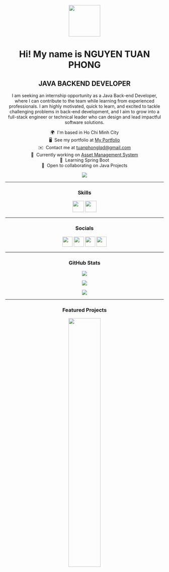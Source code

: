 <div align="center">

<img src="https://user-images.githubusercontent.com/18350557/176309783-0785949b-9127-417c-8b55-ab5a4333674e.gif" width="100" /><br>

# Hi! My name is NGUYEN TUAN PHONG

## JAVA BACKEND DEVELOPER

I am seeking an internship opportunity as a Java Back-end Developer, where I can contribute to the team while learning from experienced professionals. I am highly motivated, quick to learn, and excited to tackle challenging problems in back-end development, and I aim to grow into a full-stack engineer or technical leader who can design and lead impactful software solutions.

🌍  I'm based in Ho Chi Minh City  
🖥️  See my portfolio at [My Portfolio](http://portfolio-seven-bay-30.vercel.app/)  
✉️  Contact me at [tuanphonglqd@gmail.com](mailto:tuanphonglqd@gmail.com)  
🚀  Currently working on [Asset Management System](http://asset-management-system-xi.vercel.app/)  
🧠  Learning Spring Boot  
🤝  Open to collaborating on Java Projects  

<a href="https://www.github.com/KuaBK" target="_blank" rel="noreferrer"><img
src="https://img.shields.io/github/followers/KuaBK?logo=github&style=for-the-badge&color=0891b2&labelColor=1c1917" /></a>

---

### Skills

<p align="center">
<!-- Icons here -->
<img src="https://raw.githubusercontent.com/danielcranney/readme-generator/main/public/icons/skills/java-colored.svg" width="36" />
<img src="https://raw.githubusercontent.com/danielcranney/readme-generator/main/public/icons/skills/spring.svg" width="36" />
<!-- Add more icons as needed -->
</p>

---

### Socials

<p align="center">
<a href="https://www.facebook.com/phong.nguyen.17085/" target="_blank"><img src="https://raw.githubusercontent.com/danielcranney/readme-generator/main/public/icons/socials/facebook.svg" width="32" /></a>
<a href="https://www.github.com/KuaBK" target="_blank"><img src="https://raw.githubusercontent.com/danielcranney/readme-generator/main/public/icons/socials/github.svg" width="32" /></a>
<a href="http://www.instagram.com/_cua.aa/" target="_blank"><img src="https://raw.githubusercontent.com/danielcranney/readme-generator/main/public/icons/socials/instagram.svg" width="32" /></a>
<a href="https://www.linkedin.com/in/tuấn-phong-nguyễn-22965135a/" target="_blank"><img src="https://raw.githubusercontent.com/danielcranney/readme-generator/main/public/icons/socials/linkedin.svg" width="32" /></a>
</p>

---

### GitHub Stats

<a href="http://www.github.com/KuaBK"><img src="https://github-readme-stats.vercel.app/api?username=KuaBK&show_icons=true&hide=&count_private=true&title_color=0891b2&text_color=ffffff&icon_color=0891b2&bg_color=1c1917&hide_border=true" /></a>

<a href="http://www.github.com/KuaBK"><img src="https://github-readme-streak-stats.herokuapp.com/?user=KuaBK&stroke=ffffff&background=1c1917&ring=0891b2&fire=0891b2&currStreakNum=ffffff&currStreakLabel=0891b2&sideNums=ffffff&sideLabels=ffffff&dates=ffffff&hide_border=true" /></a>

<a href="http://www.github.com/KuaBK"><img src="https://github-readme-activity-graph.cyclic.app/graph?username=KuaBK&bg_color=1c1917&color=ffffff&line=0891b2&point=ffffff&area_color=1c1917&area=true&hide_border=true&custom_title=GitHub%20Commits%20Graph" /></a>

---

### Featured Projects

<a href="https://github.com/KuaBK/E-Commerce-Website"><img width="45%" src="https://github-readme-stats.vercel.app/api/pin/?username=KuaBK&repo=E-Commerce-Website&title_color=0891b2&text_color=ffffff&icon_color=0891b2&bg_color=1c1917&hide_border=true" /></a>

</div>
